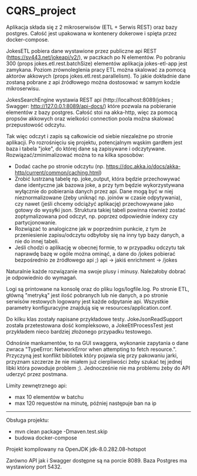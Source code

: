 # CQRS_project

Aplikacja składa się z 2 mikroserwisów (ETL + Serwis REST) oraz bazy postgres. Całość jest upakowana w kontenery dokerowe i spięta przez docker-compose.

JokesETL pobiera dane wystawione przez publiczne api REST (https://sv443.net/jokeapi/v2/), w paczkach po N elementów.
Po pobraniu 300 (props jokes.etl.rest.batchSize) elementów aplikacja jokes-etl-app jest zamykana. Poziom zrównoleglenia pracy ETL można skalować za pomocą aktorów
akkowych (props jokes.etl.rest.parallelism). To jakie dokładnie dane zostaną pobrane z api źródłowego można dostosować w samym kodzie mikroserwisu.

JokesSearchEngine wystawia REST api (http://localhost:8089/jokes ; Swagger: http://127.0.0.1:8089/api-docs/) które pozwala na pobieranie elementów z bazy postgres.
Całość stoi na akka-http, więc za pomocą propsów akkowych oraz wielkości connection poola można skalować przepustowość odczytu.

Tak więc odczyt i zapis są całkowicie od siebie niezależne po stronie aplikacji. Po rozrośnięciu się projektu, potencjalnym wąskim gardłem jest baza i tabela "joke",
do której dane są zapisywane i odczytywane.
Rozwiązać/zminimalizować można to na kilka sposobów:
- Dodać cache po stronie odczytu (np. https://doc.akka.io/docs/akka-http/current/common/caching.html)
- Zrobić lustrzaną tabelę np. joke_output, która będzie przechowywać dane identyczne jak bazowa joke, 
a przy tym będzie wykorzystywana wyłącznie do pobierania danych przez api. Dane mogą być w niej nieznormalizowane (żeby uniknąć np. joinów w czasie odpytywania), czy nawet (jeśli chcemy odciążyć aplikację) przechowywane jako gotowy do wysyłki json.
Struktura takiej tabeli powinna również zostać zoptymalizowana pod odczyt, np. poprzez odpowiednie indexy czy partycjonowanie.
- Rozwiązać to analogiczne jak w poprzednim punkcie, z tym że przeniesienie zapisu/odczytu odbyłoby się na inny typ bazy danych, a nie do innej tabeli.
- Jeśli chodzi o aplikację w obecnej formie, to w przypadku odczytu tak naprawdę bazę w ogóle można ominąć, a dane do /jokes pobierać bezpośrednio ze źródłowego api ;) api -> jakiś enrichment -> /jokes

Naturalnie każde rozwiązanie ma swoje plusy i minusy. Należałoby dobrać je odpowiednio do wymagań.

Logi są printowane na konsolę oraz do pliku logs/logfile.log. Po stronie ETL, główną "metryką" jest ilość pobranych lub nie danych, 
a po stronie serwisów restowych logowany jest każde odpytanie api. Wszystkie parametry konfiguracyjne znajdują się w resources/application.conf.

Do kilku klas zostały napisane przykładowe testy. JokeJsonReadSupport została przetestowana dość kompleksowo,
a JokeEtlProcessTest jest przykładem nieco bardziej złożonego przypadku testowego.

Odnośnie mankamentów, to na GUI swaggera, wykonanie zapytania o dane zwraca "TypeError: NetworkError when attempting to fetch resource.".
Przyczyną jest konflikt bibliotek który pojawia się przy pakowaniu jarki, przyznam szczerze że nie miałem już cierpliwości
żeby szukać tej jednej libki która powoduje problem ;). Jednocześnie nie ma problemu żeby do API uderzyć przez postmana.

Limity zewnętrznego api:
- max 10 elementów w batchu
- max 120 requestów na minutę, później następuje ban na ip


------
Obsługa projektu:
- mvn clean package -Dmaven.test.skip
- budowa docker-compose

Projekt kompilowany na OpenJDK jdk-8.0.282.08-hotspot

Zarówno API jak i Swagger dostępne są na porcie 8089. Baza Postgres ma wystawiony port 5432.
